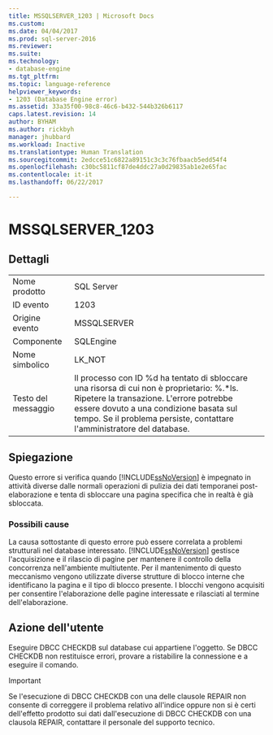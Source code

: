 ```yaml
---
title: MSSQLSERVER_1203 | Microsoft Docs
ms.custom: 
ms.date: 04/04/2017
ms.prod: sql-server-2016
ms.reviewer: 
ms.suite: 
ms.technology:
- database-engine
ms.tgt_pltfrm: 
ms.topic: language-reference
helpviewer_keywords:
- 1203 (Database Engine error)
ms.assetid: 33a35f00-98c8-46c6-b432-544b326b6117
caps.latest.revision: 14
author: BYHAM
ms.author: rickbyh
manager: jhubbard
ms.workload: Inactive
ms.translationtype: Human Translation
ms.sourcegitcommit: 2edcce51c6822a89151c3c3c76fbaacb5edd54f4
ms.openlocfilehash: c30bc5811cf87de4ddc27a0d29835ab1e2e65fac
ms.contentlocale: it-it
ms.lasthandoff: 06/22/2017

---
```

# <a name="mssqlserver1203"></a>MSSQLSERVER_1203
  
## <a name="details"></a>Dettagli  
  
|||  
|-|-|  
|Nome prodotto|SQL Server|  
|ID evento|1203|  
|Origine evento|MSSQLSERVER|  
|Componente|SQLEngine|  
|Nome simbolico|LK_NOT|  
|Testo del messaggio|Il processo con ID %d ha tentato di sbloccare una risorsa di cui non è proprietario: %.*ls. Ripetere la transazione. L'errore potrebbe essere dovuto a una condizione basata sul tempo. Se il problema persiste, contattare l'amministratore del database.|  
  
## <a name="explanation"></a>Spiegazione  
Questo errore si verifica quando [!INCLUDE[ssNoVersion](../../includes/ssnoversion-md.md)] è impegnato in attività diverse dalle normali operazioni di pulizia dei dati temporanei post-elaborazione e tenta di sbloccare una pagina specifica che in realtà è già sbloccata.  
  
### <a name="possible-causes"></a>Possibili cause  
La causa sottostante di questo errore può essere correlata a problemi strutturali nel database interessato. [!INCLUDE[ssNoVersion](../../includes/ssnoversion-md.md)] gestisce l'acquisizione e il rilascio di pagine per mantenere il controllo della concorrenza nell'ambiente multiutente. Per il mantenimento di questo meccanismo vengono utilizzate diverse strutture di blocco interne che identificano la pagina e il tipo di blocco presente. I blocchi vengono acquisiti per consentire l'elaborazione delle pagine interessate e rilasciati al termine dell'elaborazione.  
  
## <a name="user-action"></a>Azione dell'utente  
Eseguire DBCC CHECKDB sul database cui appartiene l'oggetto. Se DBCC CHECKDB non restituisce errori, provare a ristabilire la connessione e a eseguire il comando.  
  
> [!IMPORTANT]  
> Se l'esecuzione di DBCC CHECKDB con una delle clausole REPAIR non consente di correggere il problema relativo all'indice oppure non si è certi dell'effetto prodotto sui dati dall'esecuzione di DBCC CHECKDB con una clausola REPAIR, contattare il personale del supporto tecnico.  
  

